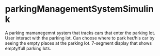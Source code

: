 # parkingManagementSystemSimulink
A parking mamanegemnt system that tracks cars that enter the parking lot. 
User interact with the parking lot. Can choose where to park her/his car by seeing the empty places at the parking lot.
7-segment display that shows empty/full parking lots.
